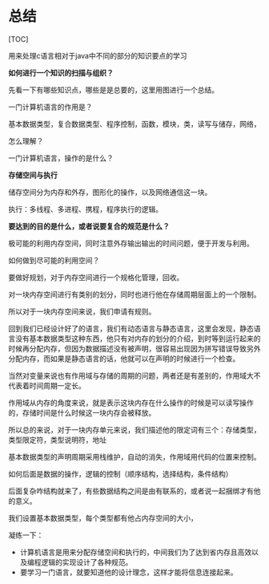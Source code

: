 # 总结

[TOC]

用来处理c语言相对于java中不同的部分的知识要点的学习





**如何进行一个知识的扫描与组织？**

先看一下有哪些知识点，哪些是是总要的，这里用图进行一个总结。

一门计算机语言的作用是？

基本数据类型，复合数据类型、程序控制，函数，模块，类，读写与储存，网络，

怎么理解？

一门计算机语言，操作的是什么？

**存储空间与执行**

储存空间分为内存和外存，图形化的操作，以及网络通信这一块。

执行：多线程、多进程、携程，程序执行的逻辑。

**要达到的目的是什么，或者说要复合的规范是什么？**

极可能的利用内存空间，同时注意外存输出输出的时间问题，便于开发与利用。

如何做到尽可能的利用空间？

要做好规划，对于内存空间进行一个规格化管理，回收。

 对一块内存空间进行有类别的划分，同时也进行他在存储周期层面上的一个限制。

所以对于一块内存空间来说，我们申请有规则。

回到我们已经设计好了的语言，我们有动态语言与静态语言，这里会发现，静态语言没有基本数据类型这种东西，他只有对内存的划分的介绍，到时等到运行起来的时候再分配内存，但因为数据描述没有被声明，很容易出现因为拼写错误导致另外分配内存，而如果是静态语言的话，他就可以在声明的时候进行一个检查。

当然对变量来说也有作用域与存储的周期的问题，两者还是有差别的，作用域大不代表着时间周期一定长。

作用域从内存的角度来说，就是表示这块内存在什么操作的时候是可以读写操作的，存储时间是什么时候这一块内存会被释放。

所以总的来说，对于一块内存单元来说，我们描述他的限定词有三个：存储类型，类型限定符，类型说明符，地址

基本数据类型的声明周期采用栈维护，自动的消失，作用域用代码的位置来控制。

如何后面是数据的操作，逻辑的控制（顺序结构，选择结构，条件结构）

后面复杂咋结构就来了，有些数据结构之间是由有联系的，或者说一起捆绑才有他的意义。

我们设置基本数据类型，每个类型都有他占内存空间的大小，





凝练一下：

- 计算机语言是用来分配存储空间和执行的，中间我们为了达到省内存且高效以及编程逻辑的实现设计了各种规范。
- 要学习一门语言，就要知道他的设计理念，这样才能将信息连接起来。

